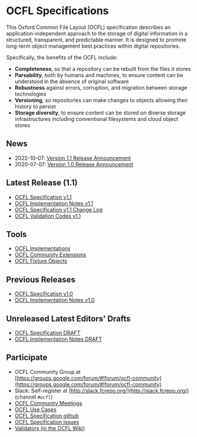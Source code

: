 # OCFL Specifications

This Oxford Common File Layout (OCFL) specification describes an application-independent approach to the storage of digital information in a structured, transparent, and predictable manner. It is designed to promote long-term object management best practices within digital repositories.

Specifically, the benefits of the OCFL include:
  * __Completeness__, so that a repository can be rebuilt from the files it stores
  * __Parsability__, both by humans and machines, to ensure content can be understood in the absence of original software
  * __Robustness__ against errors, corruption, and migration between storage technologies
  * __Versioning__, so repositories can make changes to objects allowing their history to persist
  * __Storage diversity__, to ensure content can be stored on diverse storage infrastructures including conventional filesystems and cloud object stores

## News
  * 2022-10-07: [Version 1.1 Release Announcement](/news/#version-11-of-the-oxford-common-file-layout-ocfl-released)
  * 2020-07-07: [Version 1.0 Release Announcement](/news/#version-10-of-the-oxford-common-file-layout-ocfl-released)

## Latest Release (1.1)

* [OCFL Specification v1.1](1.1/spec/)
* [OCFL Implementation Notes v1.1](1.1/implementation-notes/)
* [OCFL Specification v1.1 Change Log](1.1/spec/change-log.html)
* [OCFL Validation Codes v1.1](1.1/spec/validation-codes.html)

## Tools

  * [OCFL Implementations](https://github.com/OCFL/spec/wiki/Implementations)
  * [OCFL Community Extensions](https://github.com/OCFL/extensions)
  * [OCFL Fixture Objects](https://github.com/OCFL/fixtures)

## Previous Releases

* [OCFL Specification v1.0](1.0/spec/)
* [OCFL Implementation Notes v1.0](1.0/implementation-notes/)

## Unreleased Latest Editors' Drafts

  * [OCFL Specification DRAFT](draft/spec/)
  * [OCFL Implementation Notes DRAFT](draft/implementation-notes/)

## Participate

  * OCFL Community Group at [https://groups.google.com/forum/#!forum/ocfl-community](https://groups.google.com/forum/#!forum/ocfl-community)
  * Slack: Self-register at [http://slack.fcrepo.org/](http://slack.fcrepo.org/) (channel `#ocfl`)
  * [OCFL Community Meetings](https://github.com/OCFL/spec/wiki/Community-Meetings)
  * [OCFL Use Cases](https://github.com/OCFL/Use-Cases/issues)
  * [OCFL Specification github](https://github.com/OCFL/spec)
  * [OCFL Specification Issues](https://github.com/OCFL/spec/issues)
  * [Validators (in the OCFL Wiki)](https://github.com/OCFL/spec/wiki/Implementations#validators)
